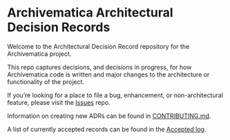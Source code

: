 # Archivematica Architectural Decision Records

Welcome to the Architectural Decision Record repository for the Archivematica project.

This repo captures decisions, and decisions in progress, for how Archivematica
code is written and major changes to the architecture or functionality of the
project.

If you’re looking for a place to file a bug, enhancement, or non-architectural
feature, please visit the [Issues](https://github.com/archivematica/Issues)
repo.

Information on creating new ADRs can be found in
[CONTRIBUTING.md](CONTRIBUTING.md).

A list of currently accepted records can be found in the
[Accepted log](accepted-log.md).
